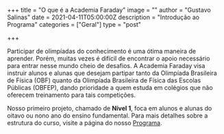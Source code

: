 +++
title = "O que é a Academia Faraday"
image = ""
author = "Gustavo Salinas"
date = 2021-04-11T05:00:00Z
description = "Introdução ao Programa"
categories = ["Geral"]
type = "post"

+++

Participar de olimpíadas do conhecimento é uma ótima maneira de aprender. Porém, muitas vezes é difícil de encontrar o apoio necessário para entrar nesse mundo cheio de desafios. A Academia Faraday visa instruir alunos e alunas que desejam partipar tanto da Olimpíada Brasileira de Física (OBF) quanto da Olimpíada Brasileira de Física das Escolas Públicas (OBFEP), dando prioridade a quem estuda em colégios que não oferecem treinamento para tais competições. 

Nosso primeiro projeto, chamado de **Nível 1**, foca em alunos e alunas do oitavo ou nono ano do ensino fundamental. Para mais detalhes sobre a estrutura do curso, visite a página do nosso [Programa](/programa/nivel-1).

